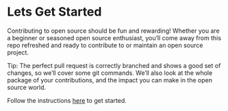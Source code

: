 # Lets Get Started
 Contributing to open source should be fun and rewarding! Whether you are a beginner or seasoned open source enthusiast, you’ll come away from this repo refreshed and ready to contribute to or maintain an open source project.

Tip: The perfect pull request is correctly branched and shows a good set of changes, so we’ll cover some git commands. We’ll also look at the whole package of your contributions, and the impact you can make in the open source world.



Follow the instructions [here](https://zubi.gitbook.io/open-source-fiesta/) to get started. 
